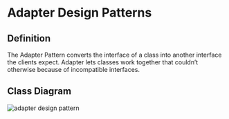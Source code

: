 # Adapter Design Patterns
## Definition
The Adapter Pattern converts the interface of a class into another interface the clients
expect. Adapter lets classes work together that couldn’t otherwise because of
incompatible interfaces.

## Class Diagram
![adapter design pattern](https://media.geeksforgeeks.org/wp-content/uploads/classDiagram.jpg "Adapter Design Pattern")

